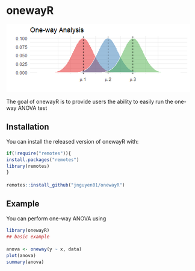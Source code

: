 
# onewayR

![](oneway.png)

The goal of onewayR is to provide users the ability to easily run the one-way ANOVA test

## Installation

You can install the released version of onewayR with:

``` r
if(!require("remotes")){ 
install.packages("remotes")
library(remotes)
}

remotes::install_github("jnguyen01/onewayR")
```

## Example

You can perform one-way ANOVA using

``` r
library(onewayR)
## basic example 

anova <- oneway(y ~ x, data)
plot(anova)
summary(anova)



```

